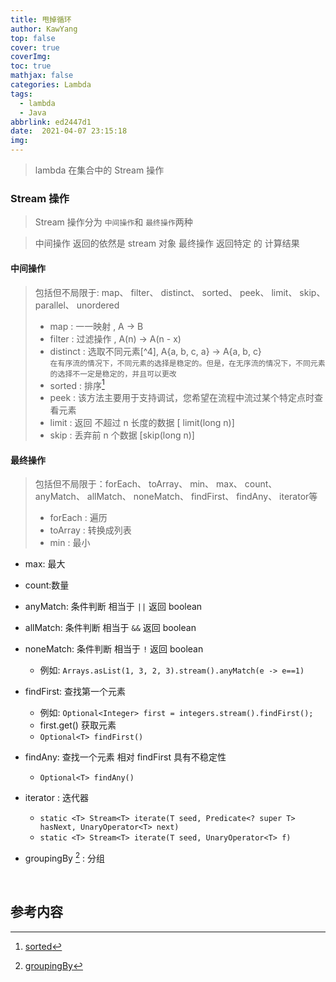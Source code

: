 ```yaml
---
title: 甩掉循环
author: KawYang
top: false
cover: true
coverImg: 
toc: true
mathjax: false
categories: Lambda
tags:
  - lambda
  - Java
abbrlink: ed2447d1
date:  2021-04-07 23:15:18
img:
---
```


> lambda 在集合中的 Stream 操作

### Stream 操作

> Stream 操作分为 `中间操作`和 `最终操作`两种

> 中间操作 返回的依然是 stream 对象
> 最终操作 返回特定 的 计算结果

#### 中间操作

> 包括但不局限于: map、 filter、 distinct、 sorted、 peek、 limit、 skip、 parallel、 unordered
> - map       : 一一映射 , A -> B
> - filter    : 过滤操作 , A(n) -> A(n - x)
> - distinct  : 选取不同元素[^4], A{a, b, c, a} -> A{a, b, c}   
> `在有序流的情况下，不同元素的选择是稳定的。但是，在无序流的情况下，不同元素的选择不一定是稳定的，并且可以更改`
> - sorted    : 排序[^1]
> - peek      : 该方法主要用于支持调试，您希望在流程中流过某个特定点时查看元素
> - limit     : 返回 不超过 n 长度的数据 [ limit(long n)]
> - skip      : 丢弃前 n 个数据 [skip(long n)]


#### 最终操作

> 包括但不局限于：forEach、 toArray、 min、 max、 count、 anyMatch、 allMatch、 noneMatch、 findFirst、 findAny、 iterator等
> - forEach   :  遍历
> - toArray   :  转换成列表
> - min   : 最小
- max: 最大

- count:数量

- anyMatch: 条件判断 相当于 `||`  返回 boolean

- allMatch: 条件判断 相当于 `&&` 返回 boolean

- noneMatch: 条件判断 相当于 `!` 返回 boolean
  - 例如: `Arrays.asList(1, 3, 2, 3).stream().anyMatch(e -> e==1)`
  
- findFirst: 查找第一个元素
  - 例如: `Optional<Integer> first = integers.stream().findFirst();`
  - first.get() 获取元素
  - `Optional<T> findFirst()`
  
- findAny: 查找一个元素 相对 findFirst 具有不稳定性
  - `Optional<T> findAny()`
  
- iterator : 迭代器
  - `static <T> Stream<T> iterate(T seed,
    Predicate<? super T> hasNext,
    UnaryOperator<T> next)`
  - `static <T> Stream<T> iterate(T seed,
      UnaryOperator<T> f)`
  
- groupingBy [^2] : 分组

    ​	

## 参考内容

[^1]: [sorted](https://www.baeldung.com/java-8-sort-lambda)
[^2 ]: [groupingBy](https://www.cnblogs.com/mr-wuxiansheng/p/7911626.html)

